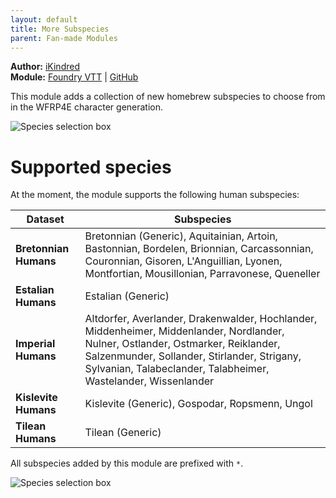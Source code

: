 ```yaml
---
layout: default
title: More Subspecies
parent: Fan-made Modules
---
```


**Author:** [iKindred](https://foundryvtt.com/community/ikindred)  
**Module:** [Foundry VTT](https://foundryvtt.com/packages/wfrp4e-more-subspecies) | [GitHub](https://github.com/mcavallo/foundry-vtt-wfrp4e-more-subspecies)

This module adds a collection of new homebrew subspecies to choose from in the WFRP4E character generation.

![Species selection box](https://raw.githubusercontent.com/mcavallo/foundry-vtt-wfrp4e-more-subspecies/master/.github/docs/cover.jpg)

# Supported species

At the moment, the module supports the following human subspecies:

| Dataset | Subspecies |
| --- | --- |
| **Bretonnian Humans** | Bretonnian (Generic), Aquitainian, Artoin, Bastonnian, Bordelen, Brionnian, Carcassonnian, Couronnian, Gisoren, L'Anguillian, Lyonen, Montfortian, Mousillonian, Parravonese, Queneller |
| **Estalian Humans** | Estalian (Generic) |
| **Imperial Humans** | Altdorfer, Averlander, Drakenwalder, Hochlander, Middenheimer, Middenlander, Nordlander, Nulner, Ostlander, Ostmarker, Reiklander, Salzenmunder, Sollander, Stirlander, Strigany, Sylvanian, Talabeclander, Talabheimer, Wastelander, Wissenlander |
| **Kislevite Humans** | Kislevite (Generic), Gospodar, Ropsmenn, Ungol |
| **Tilean Humans** | Tilean (Generic) |

All subspecies added by this module are prefixed with `*`.

![Species selection box](https://raw.githubusercontent.com/mcavallo/foundry-vtt-wfrp4e-more-subspecies/master/.github/docs/prefixed-subspecies.jpg)

